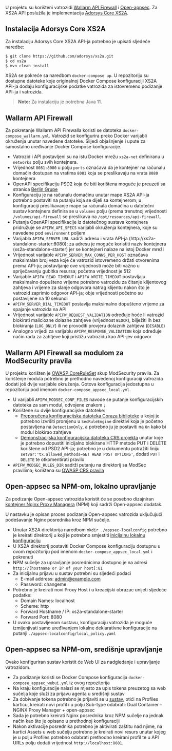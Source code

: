 U projektu su korišteni vatrozidi [Wallarm API Firewall](https://github.com/wallarm/api-firewall) i [Open-appsec](https://github.com/openappsec/open-appsec-npm). Za XS2A API poslužila je implementacija [Adorsys Core XS2A](https://github.com/adorsys/xs2a).

## Instalacija Adorsys Core XS2A

Za instalaciju Adorsys Core XS2A API-ja potrebno je upisati sljedeće naredbe:
```bash
$ git clone https://github.com/adorsys/xs2a.git
$ cd xs2a
$ mvn clean install
```
XS2A se pokreće sa naredbom `docker-compose up`. U repozitoriju su dostupne datoteke koje originalnoj Docker Compose konfiguraciji XS2A API-ja dodaju konfiguracijske podatke vatrozida za istovremeno podizanje API-ja i vatrozida.
> **Note:** Za instalaciju je potrebna Java 11.

## Wallarm API Firewall

Za pokretanje Wallarm API Firewalla koristi se datoteka `docker-compose_wallarm.yml`.
Vatrozid se konfigurira preko Docker varijabli okruženja unutar navedene datoteke. 
Slijedi objašnjenje i upute za samostalno uređivanje Docker Compose konfiguracije.

- Vatrozid i API postavljeni su na istu Docker mrežu `xs2a-net` definiranu u `networks` polju svih kontejnera.
- Vrijednost `8081:8080` u polju `ports` označava da je kontejner na računalu domaćin dostupan na vratima `8081` koja se preslikavaju na vrata `8080` kontejnera
- OpenAPI specifikaciju PSD2 koja će biti korištena moguće je preuzeti sa stranica [Berlin Grupe](https://www.berlin-group.org/nextgenpsd2-downloads)
- Konfiguraciju je na računalu domaćinu unutar mape XS2A API-ja potrebno postaviti na putanju koja se dijeli sa kontejnerom; u konfiguraciji preslikavanje mape sa računala domaćina u datotečni sustav kontejnera definira se u `volumes` polju (prema trenutnoj vrijednosti `/volumes/api-firewall` se preslikava na `/opt/resources/api-firewall`.
- Putanja OpenAPI specifikacije iz datotečnog sustava kontejnera pridružuje se `APIFW_API_SPECS` varijabli okruženja kontejnera, koje su navedene pod `environment` poljem
- Varijabla `APIFW_SERVER_URL` sadrži adresu i vrata API-ja (http://xs2a-standalone-starter:8080); za adresu je moguće koristiti naziv kontejnera (xs2a-standalone-starter) jer se kontejneri nalaze na istoj Docker mreži 
- Vrijednost varijable `APIFW_SERVER_MAX_CONNS_PER_HOST` označava maksimalan broj veza koje će vatrozid istovremeno držati otvorenima prema API-ju; postavljanje ove vrijednosti može biti važno u spriječavanju gubitka resursa; početna vrijednost je 512
- Varijable `APIFW_READ_TIMEOUT` i `APIFW_WRITE_TIMEOUT` postavljaju maksimalno dopušteno vrijeme potrebno vatrozidu za čitanje klijentovog zahtjeva i vrijeme za slanje odgovora natrag klijentu nakon što je vatrozid zaprimio odgovor API-ja; obje vrijednosti početno su postavljene na 10 sekundi
- `APIFW_SERVER_DIAL_TIMEOUT` postavlja maksimalno dopušteno vrijeme za spajanje vatrozida na API
- Vrijednost varijable `APIFW_REQUEST_VALIDATION` određuje hoće li vatrozid blokirati maliciozne dolazne zahtjeve (vrijednost `BLOCK`), bilježiti ih bez blokiranja (`LOG_ONLY`) ili ne provoditi provjeru dolaznih zahtjeva (`DISABLE`)
- Analogno vrijedi za varijablu `APIFW_RESPONSE_VALIDATION` koja određuje način rada za zahtjeve koji pristižu vatrozidu kao API-jev odgovor

## Wallarm API Firewall sa modulom za ModSecurity pravila

U projektu korišten je [OWASP CoreRuleSet](https://github.com/coreruleset/coreruleset) skup ModSecurity pravila. Za korištenje modula potrebno je prethodno navedenoj konfiguraciji vatrozida dodati još dvije varijable okruženja. Gotova konfiguracija jedostupna u repozitoriju pod imenom `docker-compose_appsec_local.yml`.

- U varijabli `APIFW_MODSEC_CONF_FILES` navode se putanje konfiguracijskih datoteka za sam modul, odvojene znakom `;`
- Korištene su dvije konfiguracijske datoteke:
	- [Preporučena konfiguracijska datoteka Coraza biblioteke](https://github.com/corazawaf/coraza/blob/main/coraza.conf-recommended) u kojoj je potrebno izvršiti promjenu u `SecRuleEngine` direktivi koja je početno postavljena na `DetectionOnly`, a potrebno ju je postaviti na `On` kako bi modul blokirao zahtjeve
	- [Demonstracijska konfiguracijska datoteka CRS projekta](https://github.com/coreruleset/coreruleset/blob/main/crs-setup.conf.example) unutar koje je potrebno dopustiti inicijalno blokirane HTTP metode PUT i DELETE korištene od PSD2 API-ja; potrebno je u dokumentu potražiti liniju `setvar:'tx.allowed_methods=GET HEAD POST OPTIONS'`, dodati `PUT` i `DELETE` te otkomentirati pravilo
- `APIFW_MODSEC_RULES_DIR` sadrži putanju na direktorij sa ModSec pravilima; korištena su [OWASP CRS pravila](https://github.com/coreruleset/coreruleset/tree/main/rules)

## Open-appsec sa NPM-om, lokalno upravljanje
Za podizanje Open-appsec vatrozida koristit će se posebno dizajniran [kontejner Nginx Proxy Managera](https://github.com/openappsec/open-appsec-npm) (NPM) koji sadrži Open-appsec dodatak.

U nastavku je opisan proces podizanja Open-appsec vatrozida uključujući podešavanje Nginx posrednika kroz NPM sučelje.

- Unutar XS2A direktorija naredbom `mkdir ./appsec-localconfig` potrebno je kreirati direktorij u koji je potrebno smjestiti [inicijalnu lokalnu konfiguraciju](https://github.com/openappsec/open-appsec-npm/blob/main/deployment/local_policy.yaml)
- U XS2A direktorij postaviti Docker Compose konfiguraciju dostupnu u ovom repozitoriju pod imenom `docker-compose_appsec_local.yml` i pokrenuti
- NPM sučelje za upravljanje posrednicima dostupno je na adresi `http://[hostname or IP of your host]:81`
- Za inicijalnu prijavu u sustav potrebni su sljedeći podaci
	- E-mail address: admin@example.com
	- Password: changeme
- Potrebno je kreirati novi Proxy Host i u kreacijski obrazac unijeti sljedeće podatke:
	- Domain Names: localhost
	- Scheme: http
	- Forward Hostname / IP: xs2a-standalone-starter
	- Forward Port: 8080
- U ovako postavljenom sustavu, konfiguraciju vatrozida je moguće izmijenjivati samo uređivanjem lokalne deklarativne konfiguracije na putanji `./appsec-localconfig/local_policy.yaml`

## Open-appsec sa NPM-om, središnje upravljanje
Ovako konfiguriran sustav koristit će Web UI za nadgledanje i upravljanje vatrozidom. 

- Za podizanje koristi se Docker Compose konfiguracija `docker-compose_appsec_webui.yml` iz ovog repozitorija
- Na kraju konfiguracije nalazi se mjesto za upis tokena preuzetog sa web sučelja koje služi za prijavu agenta u središnji sustav
- Za dobivanje tokena potrebno je prijaviti se u [sustav](https://my.openappsec.io/), otići na Profiles karticu, kreirati novi profil i u polju Sub-type odabrati: Dual Container - NGINX Proxy Manager + open-appsec
- Sada je potrebno kreirati Nginx posrednika kroz NPM sučelje na jednak način kao što je opisano u prethodnoj konfiguraciji
-  Nakon aktivacije posrednika potrebno je aktivirati zaštitu nad njime, na kartici Assets u web sučelju potrebno je kreirati novi resurs unutar kojeg je u polju Profiles potrebno odabrati prethodno kreirani profil te u API URLs polju dodati vrijednost `http://localhost:8081`.
